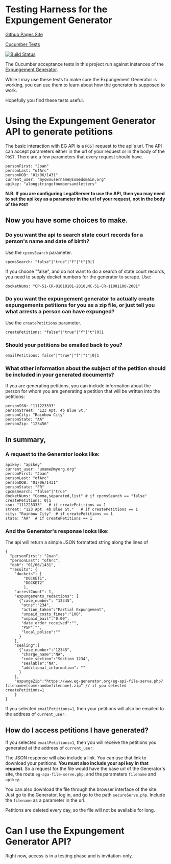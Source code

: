 # Testing Harness for the Expungement Generator

[Github Pages Site](https://clsphila.github.io/eg-cucumber)

[Cucumber Tests](https://clsphila.github.io/eg-cucumber/tests)

[![Build Status](https://travis-ci.org/CLSPhila/eg-cucumber.svg?branch=master)](https://travis-ci.org/CLSPhila/eg-cucumber)

The Cucumber acceptance tests in this project run against instances of the [Expungement Generator](https://github.com/mhollander/Expungement-Generator).

While I may use these tests to make sure the Expungement Generator is working, you can use them to learn about how the generator is supposed to work.

Hopefully you find these tests useful.


# Using the Expungement Generator API to generate petitions

The basic interaction with EG API is a `POST` request to the api's url. The API can accept parameters either in the url of your request or in the body of the `POST`. There are a few parameters that every request should have.

    personFirst: "Joan"
    personLast: "ofArc"
    personDOB: "01/06/1431"
    current_user: "myownusername@somedomain.org"
    apikey: "alongstringofnumbersandletters"

**N.B. If you are configuring LegalServer to use the API, then you may need to set the api key as a parameter in the url of your request, not in the body of the `POST`**

## Now you have some choices to make.

### Do you want the api to search state court records for a person's name and date of birth?

Use the `cpcmsSearch` parameter.

    cpcmsSearch: "false"|"true"|"f"|"t"|0|1

If you choose "false", and do not want to do a search of state court records, you need to supply docket numbers for the generator to scrape. Use:

    docketNums: "CP-51-CR-01010101-2010,MC-51-CR-11001100-2001"

### Do you want the expungement generator to actually create expungements petitions for you as a zip file, or just tell you what arrests a person can have expunged?

Use the `createPetitions` parameter.

    createPetitions: "false"|"true"|"f"|"t"|0|1

### Should your petitions be emailed back to you?

    emailPetitions: false"|"true"|"f"|"t"|0|1

### What other information about the subject of the petition should be included in your generated documents?

If you are generating petitions, you can include information about the person for whom you are generating a petition that will be written into the petitions:

    personSSN: "111223333"
    personStreet: "123 Apt. 4b Blue St."
    personCity: "Rainbow City"
    personState: "AA"
    personZip: "123456"

## In summary,

### A request to the Generator looks like:

    apikey: "apikey"
    current_user: "uname@myorg.org"
    personFirst: "Joan"
    personLast: "ofArc"
    personDOB: "01/06/1431"
    personState: "FR"
    cpcmsSearch: "false"|"true"
    docketNums: "Comma,separated,list" # if cpcmsSearch == "false"
    createPetitions: 0|1
    ssn: "111223333"   # if createPetitions == 1
    street: "123 Apt. 4b Blue St."   # if createPetitions == 1
    city: "Rainbow City"  # if createPetitions == 1
    state: "AA"  # if createPetitions == 1

### And the Generator's response looks like:

The api will return a simple JSON formatted string along the lines of

    {
      "personFirst": "Joan",
      "personLast": "ofArc",
      "dob": "01/06/1431",
      "results": {
        "dockets": [
            "DOCKET1",
            "DOCKET2"
            ],
        "arrestCount": 1,
        "expungements_redactions": [
          {"case_number": "12345",
           "otns":"234",
           "action_taken":"Partial Expungement",
           "unpaid_costs_fines":"100",
           "unpaid_bail":"0.00",
           "date_order_received":"",
           "PSP":"",
           "local_police":""
          }
        ],
        "sealing":[
          {"case_number":"12345",
           "charge_name":"NA",
           "code_section":"Section 1234",
           "sealable":"NA",
           "additional_information": ""
          }
        ],
        "expungeZip":"https://www.eg-generator.org/eg-api-file-serve.php?filename=[somerandomfilename].zip" // if you selected createPetitions=1
        }
    }

If you selected `emailPetitions=1`, then your petitions will also be emailed to the address of `current_user`.

## How do I access petitions I have generated?

If you selected `emailPetitions=1`, then you will receive the petitions you generated at the address of `current_user`.

The JSON response will also include a link. You can use that link to download your petitions. __You must also include your api key in that request__. So a request for the file would have the base url of the Generator's site, the route `eg-apa-file-serve.php`, and the parameters `filename` and `apikey`.

You can also download the file through the browser interface of the site. Just go to the Generator, log in, and go to the path `secureServe.php`. Include the `filename` as a parameter in the url.

Petitions are deleted every day, so the file will not be available for long.

# Can I use the Expungement Generator API?

Right now, access is in a testing phase and is invitation-only.
